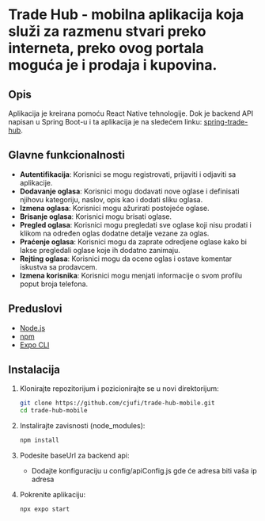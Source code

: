 # Trade Hub - mobilna aplikacija koja služi za razmenu stvari preko interneta, preko ovog portala moguća je i prodaja i kupovina.

## Opis ##

Aplikacija je kreirana pomoću React Native tehnologije. Dok je backend API napisan u Spring Boot-u i ta aplikacija je na sledećem linku: [spring-trade-hub](https://github.com/cjufi/spring-trade-hub).

## Glavne funkcionalnosti ##

- **Autentifikacija**: Korisnici se mogu registrovati, prijaviti i odjaviti sa aplikacije.
- **Dodavanje oglasa**: Korisnici mogu dodavati nove oglase i definisati njihovu kategoriju, naslov, opis kao i dodati sliku oglasa.
- **Izmena oglasa**: Korisnici mogu ažurirati postojeće oglase.
- **Brisanje oglasa**: Korisnici mogu brisati oglase.
- **Pregled oglasa**: Korisnici mogu pregledati sve oglase koji nisu prodati i klikom na određen oglas dodatne detalje vezane za oglas.
- **Praćenje oglasa**: Korisnici mogu da zaprate odredjene oglase kako bi lakse pregledali oglase koje ih dodatno zanimaju.
- **Rejting oglasa**: Korisnici mogu da ocene oglas i ostave komentar iskustva sa prodavcem.
- **Izmena korisnika**: Korisnici mogu menjati informacije o svom profilu poput broja telefona.

## Preduslovi ##

- [Node.js](https://nodejs.org/)
- [npm](https://docs.npmjs.com/downloading-and-installing-node-js-and-npm)
- [Expo CLI](https://docs.expo.dev/more/expo-cli/)

## Instalacija ##

1. Klonirajte repozitorijum i pozicionirajte se u novi direktorijum:
   ```sh
   git clone https://github.com/cjufi/trade-hub-mobile.git
   cd trade-hub-mobile
   ```
2. Instalirajte zavisnosti (node_modules):
   ```sh
   npm install
   ```
3. Podesite baseUrl za backend api:
   - Dodajte konfiguraciju u config/apiConfig.js gde će adresa biti vaša ip adresa
     
4. Pokrenite aplikaciju:
   ```sh
   npx expo start
   ```
